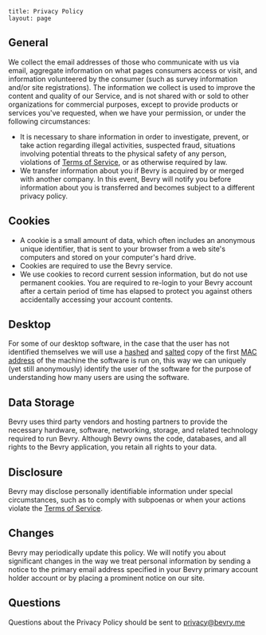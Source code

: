 ```
title: Privacy Policy
layout: page
```

## General

We collect the email addresses of those who communicate with us via email, aggregate information on what pages consumers access or visit, and information volunteered by the consumer (such as survey information and/or site registrations). The information we collect is used to improve the content and quality of our Service, and is not shared with or sold to other organizations for commercial purposes, except to provide products or services you've requested, when we have your permission, or under the following circumstances:

- It is necessary to share information in order to investigate, prevent, or take action regarding illegal activities, suspected fraud, situations involving potential threats to the physical safety of any person, violations of [Terms of Service](http://bevry.me/tos), or as otherwise required by law.
- We transfer information about you if Bevry is acquired by or merged with another company. In this event, Bevry will notify you before information about you is transferred and becomes subject to a different privacy policy.


## Cookies

- A cookie is a small amount of data, which often includes an anonymous unique identifier, that is sent to your browser from a web site's computers and stored on your computer's hard drive.
- Cookies are required to use the Bevry service.
- We use cookies to record current session information, but do not use permanent cookies. You are required to re-login to your Bevry account after a certain period of time has elapsed to protect you against others accidentally accessing your account contents.


## Desktop

For some of our desktop software, in the case that the user has not identified themselves we will use a [hashed](http://en.wikipedia.org/wiki/Hash_function) and [salted](http://en.wikipedia.org/wiki/Salt_\(cryptography\)) copy of the first [MAC address](http://en.wikipedia.org/wiki/MAC_address) of the machine the software is run on, this way we can uniquely (yet still anonymously) identify the user of the software for the purpose of understanding how many users are using the software.


## Data Storage

Bevry uses third party vendors and hosting partners to provide the necessary hardware, software, networking, storage, and related technology required to run Bevry. Although Bevry owns the code, databases, and all rights to the Bevry application, you retain all rights to your data.


## Disclosure

Bevry may disclose personally identifiable information under special circumstances, such as to comply with subpoenas or when your actions violate the [Terms of Service](http://bevry.me/tos).


## Changes

Bevry may periodically update this policy. We will notify you about significant changes in the way we treat personal information by sending a notice to the primary email address specified in your Bevry primary account holder account or by placing a prominent notice on our site.


## Questions

Questions about the Privacy Policy should be sent to privacy@bevry.me
